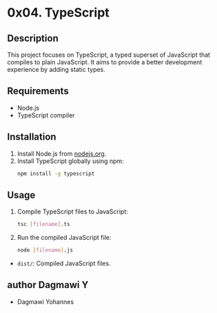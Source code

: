 # 0x04. TypeScript

## Description
This project focuses on TypeScript, a typed superset of JavaScript that compiles to plain JavaScript. It aims to provide a better development experience by adding static types.


## Requirements
- Node.js
- TypeScript compiler

## Installation
1. Install Node.js from [nodejs.org](https://nodejs.org/).
2. Install TypeScript globally using npm:
    ```sh
    npm install -g typescript
    ```

## Usage
1. Compile TypeScript files to JavaScript:
    ```sh
    tsc [filename].ts
    ```
2. Run the compiled JavaScript file:
    ```sh
    node [filename].js
    ```

- `dist/`: Compiled JavaScript files.

## author Dagmawi Y
- Dagmawi Yohannes
